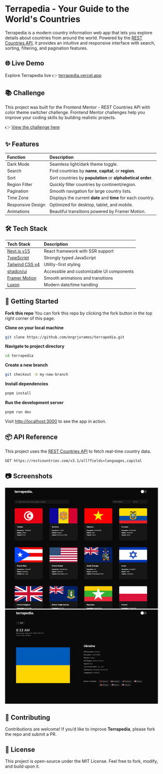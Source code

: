 # Terrapedia - Your Guide to the World's Countries

Terrapedia is a modern country information web app that lets you explore details about countries from around the world. Powered by the [REST Countries API](https://restcountries.com/), it provides an intuitive and responsive interface with search, sorting, filtering, and pagination features.

## 🌐 Live Demo

Explore Terrapedia live 👉 [terrapedia.vercel.app](https://terrapedia.vercel.app)

## 📚 Challenge

This project was built for the Frontend Mentor - REST Countries API with color theme switcher challenge.
Frontend Mentor challenges help you improve your coding skills by building realistic projects.

👉 [View the challenge here](https://www.frontendmentor.io/challenges/rest-countries-api-with-color-theme-switcher-5cacc469fec04111f7b848ca)

## ✨ Features

| Function          | Description                                                  |
| :---------------- | :----------------------------------------------------------- |
| Dark Mode         | Seamless light/dark theme toggle.                            |
| Search            | Find countries by **name**, **capital**, or **region**.      |
| Sort              | Sort countries by **population** or **alphabetical order**.  |
| Region Filter     | Quickly filter countries by continent/region.                |
| Pagination        | Smooth navigation for large country lists.                   |
| Time Zone         | Displays the current **date** and **time** for each country. |
| Responsive Design | Optimized for desktop, tablet, and mobile.                   |
| Animations        | Beautiful transitions powered by Framer Motion.              |

## 🛠 Tech Stack

| Tech Stack                                      | Description                               |
| :---------------------------------------------- | :---------------------------------------- |
| [Next.js v15](https://nextjs.org/)              | React framework with SSR support          |
| [TypeScript](https://www.typescriptlang.org/)   | Strongly typed JavaScript                 |
| [Tailwind CSS v4](https://tailwindcss.com/)     | Utility-first styling                     |
| [shadcn/ui](https://ui.shadcn.com/)             | Accessible and customizable UI components |
| [Framer Motion](https://www.framer.com/motion/) | Smooth animations and transitions         |
| [Luxon](https://moment.github.io/luxon/)        | Modern date/time handling                 |

## 🚀 Getting Started

**Fork this repo**
You can fork this repo by clicking the fork button in the top right corner of this page.

**Clone on your local machine**

```bash
git clone https://github.com/engrjvramos/terrapedia.git
```

**Navigate to project directory**

```bash
cd terrapedia
```

**Create a new branch**

```bash
git checkout -b my-new-branch
```

**Install dependencies**

```bash
pnpm install
```

**Run the development server**

```bash
pnpm run dev
```

Visit [http://localhost:3000](http://localhost:3000) to see the app in action.

## 📦 API Reference

This project uses the [REST Countries API](https://restcountries.com/) to fetch real-time country data.

```http
GET https://restcountries.com/v3.1/all?fields=languages,capital
```

## 📷 Screenshots

![](./screenshots/screenshot_1.png)
![](./screenshots/screenshot_2.png)

## 🤝 Contributing

Contributions are welcome! If you’d like to improve **Terrapedia**, please fork the repo and submit a PR.

## 📄 License

This project is open-source under the MIT License. Feel free to fork, modify, and build upon it.
